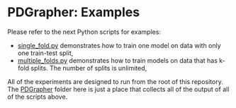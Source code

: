 # PDGrapher: Examples

Please refer to the next Python scripts for examples:
- [single_fold.py](single_fold.py) demonstrates how to train one model on data with only one train-test split,
- [multiple_folds.py](multiple_folds.py) demonstrates how to train models on data that has k-fold splits. The number of splits is unlimited,


All of the experiments are designed to run from the root of this repository. The [PDGrapher](PDGrapher/) folder here is just a place that collects all of the output of all of the scripts above. 
